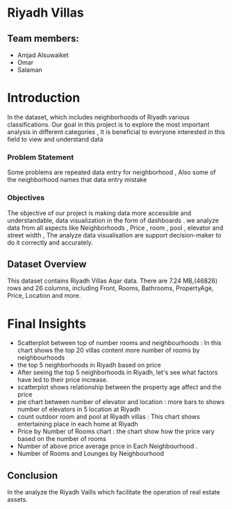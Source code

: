 # Riyadh Villas
## Team members:
- Amjad Alsuwaiket
- Omar
- Salaman

# Introduction
In the dataset, which includes neighborhoods of Riyadh various classifications. Our goal in this project is to explore the most important analysis in different categories , It is beneficial to everyone interested in this field to view and understand data

### Problem Statement
Some problems are repeated data entry for neighborhood  , Also some of the neighborhood names  that data entry mistake  

### Objectives

The objective of our project is making data more accessible and understandable, data visualization in the form of dashboards . we analyze  data  from all aspects like  Neighborhoods , Price , room , pool , elevator and street width , The analyze data visualisation are support decision-maker to do it correctly and accurately.

## Dataset Overview

This dataset contains Riyadh Villas Aqar data. There are 7.24 MB,(46826) rows and 26 columns, including Front, Rooms, Bathrooms, PropertyAge, Price, Location and more.








 

# Final Insights
- Scatterplot between top of number rooms and neighbourhoods : In this chart shows the top 20 villas content more number of rooms by neighbourhoods
- the top 5 neighborhoods in Riyadh based on price
- After seeing the top 5 neighborhoods in Riyadh, let's see what factors have led to their price increase.
- scatterplot shows relationship between the property age affect and the price
- pie chart between number of elevator and location : more bars to shows number of elevators in 5 location at Riyadh
- count outdoor room and pool at Riyadh villas : This chart shows entertaining place in each home at Riyadh
- Price by Number of Rooms chart : the chart show how  the price vary based on the number of rooms
- Number of above price average price in Each Neighbourhood .
- Number of Rooms and Lounges by Neighbourhood


## Conclusion
In the analyze the Riyadh Vaills which facilitate the operation of real estate assets. 
